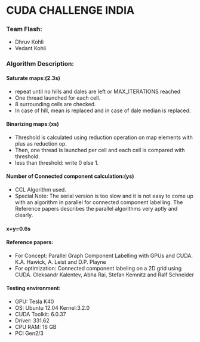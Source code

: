 # CUDA CHALLENGE INDIA

### Team Flash:
* Dhruv Kohli
* Vedant Kohli

### Algorithm Description:
#### Saturate maps:(2.3s)
* repeat until no hills and dales are left or MAX_ITERATIONS reached
* One thread launched for each cell.
* 8 surrounding cells are checked.
* In case of hill,  mean is replaced and in case of dale median is replaced.

#### Binarizing maps:(xs)
* Threshold is calculated using reduction operation on map elements with plus as reduction op.
* Then, one thread is launched per cell and each cell is compared with threshold.
* less than threshold: write 0 else 1.

#### Number of Connected component calculation:(ys)
* CCL Algorithm used.
* Special Note: The serial version is too slow and it is not easy to come up with an algorithm in parallel for connected component labelling. The Reference papers describes the parallel algorithms very aptly and clearly.

#### x+y=0.6s

#### Reference papers:
* For Concept: Parallel Graph Component Labelling with GPUs and CUDA. K.A. Hawick, A. Leist and D.P. Playne
* For optimization: Connected component labeling on a 2D grid using CUDA. Oleksandr Kalentev, Abha Rai, Stefan Kemnitz and Ralf Schneider

#### Testing environment:
* GPU: Tesla K40
* OS: Ubuntu 12.04 Kernel:3.2.0
* CUDA Toolkit: 6.0.37
* Driver: 331.62
* CPU RAM: 16 GB
* PCI Gen2/3